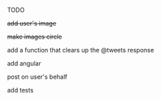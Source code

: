 TODO

~~add user's image~~

~~make images circle~~

add a function that clears up the @tweets response

add angular

post on user's behalf

add tests